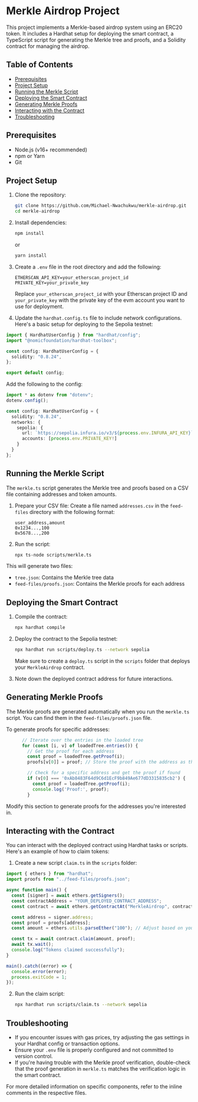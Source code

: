 # Merkle Airdrop Project

This project implements a Merkle-based airdrop system using an ERC20 token. It includes a Hardhat setup for deploying the smart contract, a TypeScript script for generating the Merkle tree and proofs, and a Solidity contract for managing the airdrop.

## Table of Contents

- [Prerequisites](#prerequisites)
- [Project Setup](#project-setup)
- [Running the Merkle Script](#running-the-merkle-script)
- [Deploying the Smart Contract](#deploying-the-smart-contract)
- [Generating Merkle Proofs](#generating-merkle-proofs)
- [Interacting with the Contract](#interacting-with-the-contract)
- [Troubleshooting](#troubleshooting)

## Prerequisites

- Node.js (v16+ recommended)
- npm or Yarn
- Git

## Project Setup

1. Clone the repository:
   ```bash
   git clone https://github.com/Michael-Nwachukwu/merkle-airdrop.git
   cd merkle-airdrop
   ```

2. Install dependencies:
   ```bash
   npm install
   ```
   or
   ```bash
   yarn install
   ```

3. Create a `.env` file in the root directory and add the following:
   ```
   ETHERSCAN_API_KEY=your_etherscan_project_id
   PRIVATE_KEY=your_private_key
   ```
   Replace `your_etherscan_project_id` with your Etherscan project ID and `your_private_key` with the private key of the evm account you want to use for deployment.

4. Update the `hardhat.config.ts` file to include network configurations. Here's a basic setup for deploying to the Sepolia testnet:


```1:8:hardhat.config.ts
import { HardhatUserConfig } from "hardhat/config";
import "@nomicfoundation/hardhat-toolbox";

const config: HardhatUserConfig = {
  solidity: "0.8.24",
};

export default config;
```


Add the following to the config:

```typescript
import * as dotenv from "dotenv";
dotenv.config();

const config: HardhatUserConfig = {
  solidity: "0.8.24",
  networks: {
    sepolia: {
      url: `https://sepolia.infura.io/v3/${process.env.INFURA_API_KEY}`,
      accounts: [process.env.PRIVATE_KEY!]
    }
  }
};
```

## Running the Merkle Script

The `merkle.ts` script generates the Merkle tree and proofs based on a CSV file containing addresses and token amounts.

1. Prepare your CSV file:
   Create a file named `addresses.csv` in the `feed-files` directory with the following format:
   ```
   user_address,amount
   0x1234...,100
   0x5678...,200
   ```

2. Run the script:
   ```bash
   npx ts-node scripts/merkle.ts
   ```

This will generate two files:
- `tree.json`: Contains the Merkle tree data
- `feed-files/proofs.json`: Contains the Merkle proofs for each address

## Deploying the Smart Contract

1. Compile the contract:
   ```bash
   npx hardhat compile
   ```

2. Deploy the contract to the Sepolia testnet:
   ```bash
   npx hardhat run scripts/deploy.ts --network sepolia
   ```

   Make sure to create a `deploy.ts` script in the `scripts` folder that deploys your `MerkleAirdrop` contract.

3. Note down the deployed contract address for future interactions.

## Generating Merkle Proofs

The Merkle proofs are generated automatically when you run the `merkle.ts` script. You can find them in the `feed-files/proofs.json` file.

To generate proofs for specific addresses:


```34:44:scripts/merkle.ts
      // Iterate over the entries in the loaded tree
      for (const [i, v] of loadedTree.entries()) {
        // Get the proof for each address
        const proof = loadedTree.getProof(i);
        proofs[v[0]] = proof; // Store the proof with the address as the key

        // Check for a specific address and get the proof if found
        if (v[0] === '0xAb8483F64d9C6d1EcF9b849Ae677dD3315835cb2') {
          const proof = loadedTree.getProof(i);
          console.log('Proof:', proof);
        }
```


Modify this section to generate proofs for the addresses you're interested in.

## Interacting with the Contract

You can interact with the deployed contract using Hardhat tasks or scripts. Here's an example of how to claim tokens:

1. Create a new script `claim.ts` in the `scripts` folder:

```typescript
import { ethers } from "hardhat";
import proofs from "../feed-files/proofs.json";

async function main() {
  const [signer] = await ethers.getSigners();
  const contractAddress = "YOUR_DEPLOYED_CONTRACT_ADDRESS";
  const contract = await ethers.getContractAt("MerkleAirdrop", contractAddress, signer);

  const address = signer.address;
  const proof = proofs[address];
  const amount = ethers.utils.parseEther("100"); // Adjust based on your airdrop amount

  const tx = await contract.claim(amount, proof);
  await tx.wait();
  console.log("Tokens claimed successfully");
}

main().catch((error) => {
  console.error(error);
  process.exitCode = 1;
});
```

2. Run the claim script:
   ```bash
   npx hardhat run scripts/claim.ts --network sepolia
   ```

## Troubleshooting

- If you encounter issues with gas prices, try adjusting the gas settings in your Hardhat config or transaction options.
- Ensure your `.env` file is properly configured and not committed to version control.
- If you're having trouble with the Merkle proof verification, double-check that the proof generation in `merkle.ts` matches the verification logic in the smart contract.

For more detailed information on specific components, refer to the inline comments in the respective files.